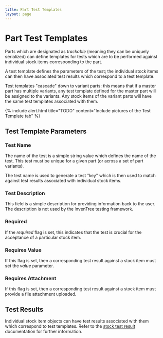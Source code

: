 ```yaml
---
title: Part Test Templates
layout: page
---
```


# Part Test Templates

Parts which are designated as *trackable* (meaning they can be uniquely serialized) can define templates for tests which are to be performed against individual stock items corresponding to the part.

A test template defines the parameters of the test; the individual stock items can then have associated test results which correspond to a test template.

Test templates "cascade" down to variant parts: this means that if a master part has multiple variants, any test template defined for the master part will be assigned to the variants. Any stock items of the variant parts will have the same test templates associated with them.

{% include alert.html title="TODO" content="Include pictures of the Test Template tab" %}

## Test Template Parameters

### Test Name

The name of the test is a simple string value which defines the name of the test. This test must be unique for a given part (or across a set of part variants). 

The test name is used to generate a test "key" which is then used to match against test results associated with individual stock items.

### Test Description

This field is a simple description for providing information back to the user. The description is not used by the InvenTree testing framework.

### Required

If the *required* flag is set, this indicates that the test is crucial for the acceptance of a particular stock item.

### Requires Value

If this flag is set, then a corresponding test result against a stock item must set the *value* parameter.

### Requires Attachment

If this flag is set, then a corresponding test result against a stock item must provide a file attachment uploaded.

## Test Results

Individual stock item objects can have test results associated with them which correspond to test templates. Refer to the [stock test result](/docs/stock/test) documentation for further information.